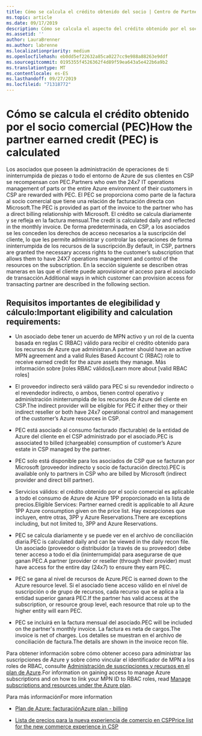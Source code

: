 ```yaml
---
title: Cómo se calcula el crédito obtenido del socio | Centro de Partners
ms.topic: article
ms.date: 09/17/2019
description: Cómo se calcula el aspecto del crédito obtenido por el socio comercial del plan de Azure
ms.assetid: ''
author: LauraBrenner
ms.author: labrenne
ms.localizationpriority: medium
ms.openlocfilehash: eb0dd5ef22632a85ca0227cc9e988a88263e9ddf
ms.sourcegitcommit: 0195355f4526362f4d89f59ea643a5e422b6a9b2
ms.translationtype: MT
ms.contentlocale: es-ES
ms.lasthandoff: 09/27/2019
ms.locfileid: "71318772"
---
```

# <a name="how-the-partner-earned-credit-pec-is-calculated"></a><span data-ttu-id="7163b-103">Cómo se calcula el crédito obtenido por el socio comercial (PEC)</span><span class="sxs-lookup"><span data-stu-id="7163b-103">How the partner earned credit (PEC) is calculated</span></span>


<span data-ttu-id="7163b-104">Los asociados que poseen la administración de operaciones de ti ininterrumpida de piezas o todo el entorno de Azure de sus clientes en CSP se recompensan con PEC.</span><span class="sxs-lookup"><span data-stu-id="7163b-104">Partners who own the 24x7 IT operations management of parts or the entire Azure environment of their customers in CSP are rewarded with PEC.</span></span> <span data-ttu-id="7163b-105">El PEC se proporciona como parte de la factura al socio comercial que tiene una relación de facturación directa con Microsoft.</span><span class="sxs-lookup"><span data-stu-id="7163b-105">The PEC is provided as part of the invoice to the partner who has a direct billing relationship with Microsoft.</span></span> <span data-ttu-id="7163b-106">El crédito se calcula diariamente y se refleja en la factura mensual.</span><span class="sxs-lookup"><span data-stu-id="7163b-106">The credit is calculated daily and reflected in the monthly invoice.</span></span> <span data-ttu-id="7163b-107">De forma predeterminada, en CSP, a los asociados se les conceden los derechos de acceso necesarios a la suscripción del cliente, lo que les permite administrar y controlar las operaciones de forma ininterrumpida de los recursos de la suscripción.</span><span class="sxs-lookup"><span data-stu-id="7163b-107">By default, in CSP, partners are granted the necessary access rights to the customer’s subscription that allows them to have 24X7 operations management and control of the resources on the subscription.</span></span> <span data-ttu-id="7163b-108">En la sección siguiente se describen otras maneras en las que el cliente puede aprovisionar el acceso para el asociado de transacción.</span><span class="sxs-lookup"><span data-stu-id="7163b-108">Additional ways in which customer can provision access for transacting partner are described in the following section.</span></span>   


## <a name="important-eligibility-and-calculation-requirements"></a><span data-ttu-id="7163b-109">Requisitos importantes de elegibilidad y cálculo:</span><span class="sxs-lookup"><span data-stu-id="7163b-109">Important eligibility and calculation requirements:</span></span>

- <span data-ttu-id="7163b-110">Un asociado debe tener un acuerdo de MPN activo y un rol de la cuenta basada en reglas C (RBAC) válido para recibir el crédito obtenido para los recursos de Azure que administran.</span><span class="sxs-lookup"><span data-stu-id="7163b-110">A partner should have an active MPN agreement and a valid Rules Based Account C (RBAC) role to receive earned credit for the azure assets they manage.</span></span> <span data-ttu-id="7163b-111">Más información sobre [roles RBAC válidos]</span><span class="sxs-lookup"><span data-stu-id="7163b-111">Learn more about [valid RBAC roles]</span></span>

- <span data-ttu-id="7163b-112">El proveedor indirecto será válido para PEC si su revendedor indirecto o el revendedor indirecto, o ambos, tienen control operativo y administración ininterrumpida de los recursos de Azure del cliente en CSP.</span><span class="sxs-lookup"><span data-stu-id="7163b-112">The indirect provider will be eligible for PEC if either they or their indirect reseller or both have 24x7 operational control and management of the customer’s Azure resources in CSP.</span></span>

- <span data-ttu-id="7163b-113">PEC está asociado al consumo facturado (facturable) de la entidad de Azure del cliente en el CSP administrado por el asociado.</span><span class="sxs-lookup"><span data-stu-id="7163b-113">PEC is associated to billed (chargeable) consumption of customer’s Azure estate in CSP managed by the partner.</span></span> 

- <span data-ttu-id="7163b-114">PEC solo está disponible para los asociados de CSP que se facturan por Microsoft (proveedor indirecto y socio de facturación directo).</span><span class="sxs-lookup"><span data-stu-id="7163b-114">PEC is available only to partners in CSP who are billed by Microsoft (indirect provider and direct bill partner).</span></span>

- <span data-ttu-id="7163b-115">Servicios válidos: el crédito obtenido por el socio comercial es aplicable a todo el consumo de Azure de Azure 1PP proporcionado en la lista de precios.</span><span class="sxs-lookup"><span data-stu-id="7163b-115">Eligible Services: Partner earned credit is applicable to all Azure 1PP Azure consumption given on the price list.</span></span> <span data-ttu-id="7163b-116">Hay excepciones que incluyen, entre otras, 3PP y Azure Reservations.</span><span class="sxs-lookup"><span data-stu-id="7163b-116">There are exceptions including, but not limited to, 3PP and Azure Reservations.</span></span>

- <span data-ttu-id="7163b-117">PEC se calcula diariamente y se puede ver en el archivo de conciliación diaria.</span><span class="sxs-lookup"><span data-stu-id="7163b-117">PEC is calculated daily and can be viewed in the daily recon file.</span></span> <span data-ttu-id="7163b-118">Un asociado (proveedor o distribuidor (a través de su proveedor) debe tener acceso a todo el día (ininterrumpida) para asegurarse de que ganan PEC.</span><span class="sxs-lookup"><span data-stu-id="7163b-118">A partner (provider or reseller (through their provider) must have access for the entire day (24x7) to ensure they earn PEC.</span></span>

- <span data-ttu-id="7163b-119">PEC se gana al nivel de recursos de Azure.</span><span class="sxs-lookup"><span data-stu-id="7163b-119">PEC is earned down to the Azure resource level.</span></span> <span data-ttu-id="7163b-120">Si el asociado tiene acceso válido en el nivel de suscripción o de grupo de recursos, cada recurso que se aplica a la entidad superior ganará PEC.</span><span class="sxs-lookup"><span data-stu-id="7163b-120">If the partner has valid access at the subscription, or resource group level, each resource that role up to the higher entity will earn PEC.</span></span> 

- <span data-ttu-id="7163b-121">PEC se incluirá en la factura mensual del asociado.</span><span class="sxs-lookup"><span data-stu-id="7163b-121">PEC will be included on the partner's monthly invoice.</span></span> <span data-ttu-id="7163b-122">La factura es neta de cargos.</span><span class="sxs-lookup"><span data-stu-id="7163b-122">The invoice is net of charges.</span></span> <span data-ttu-id="7163b-123">Los detalles se muestran en el archivo de conciliación de factura.</span><span class="sxs-lookup"><span data-stu-id="7163b-123">The details are shown in the invoice recon file.</span></span>

<span data-ttu-id="7163b-124">Para obtener información sobre cómo obtener acceso para administrar las suscripciones de Azure y sobre cómo vincular el identificador de MPN a los roles de RBAC, consulte [Administración de suscripciones y recursos en el plan de Azure](azure-plan-manage.md).</span><span class="sxs-lookup"><span data-stu-id="7163b-124">For information on gaining access to manage Azure subscriptions and on how to link your MPN ID to RBAC roles, read [Manage subscriptions and resources under the Azure plan](azure-plan-manage.md).</span></span>

<span data-ttu-id="7163b-125">Para más información</span><span class="sxs-lookup"><span data-stu-id="7163b-125">For more information</span></span>

- [<span data-ttu-id="7163b-126">Plan de Azure: facturación</span><span class="sxs-lookup"><span data-stu-id="7163b-126">Azure plan - billing</span></span>](azure-plan-billing.md)

- [<span data-ttu-id="7163b-127">Lista de precios para la nueva experiencia de comercio en CSP</span><span class="sxs-lookup"><span data-stu-id="7163b-127">Price list for the new commerce experience in CSP </span></span>](azure-plan-price-list.md)